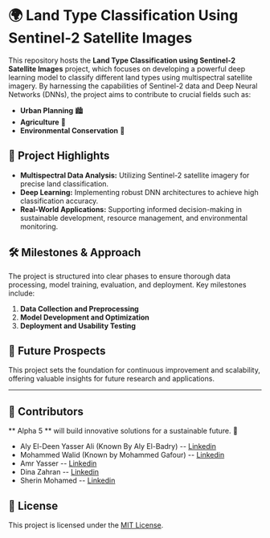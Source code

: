 # 🌍 Land Type Classification Using Sentinel-2 Satellite Images

This repository hosts the **Land Type Classification using Sentinel-2 Satellite Images** project, which focuses on developing a powerful deep learning model to classify different land types using multispectral satellite imagery. By harnessing the capabilities of Sentinel-2 data and Deep Neural Networks (DNNs), the project aims to contribute to crucial fields such as:

- **Urban Planning** 🏙️  
- **Agriculture** 🌾  
- **Environmental Conservation** 🌳  

## 📌 Project Highlights
- **Multispectral Data Analysis:** Utilizing Sentinel-2 satellite imagery for precise land classification.  
- **Deep Learning:** Implementing robust DNN architectures to achieve high classification accuracy.  
- **Real-World Applications:** Supporting informed decision-making in sustainable development, resource management, and environmental monitoring.  

## 🛠️ Milestones & Approach
The project is structured into clear phases to ensure thorough data processing, model training, evaluation, and deployment. Key milestones include:  
1. **Data Collection and Preprocessing**  
2. **Model Development and Optimization**  
3. **Deployment and Usability Testing**  

## 🔮 Future Prospects
This project sets the foundation for continuous improvement and scalability, offering valuable insights for future research and applications.  

---

## 🤝 Contributors
** Alpha 5 ** will build innovative solutions for a sustainable future. 🌟
- Aly El-Deen Yasser Ali (Known By Aly El-Badry) -- [Linkedin](https://www.linkedin.com/in/aly-el-badry/)
- Mohammed Walid (Known by Mohammed Gafour) -- [Linkedin](https://www.linkedin.com/in/mohammadgafour/)
- Amr Yasser  -- [Linkedin](https://www.linkedin.com/in/amryasser25/)
- Dina Zahran -- [Linkedin](https://www.linkedin.com/in/dina-zahran-dz/)
- Sherin Mohamed -- [Linkedin](https://www.linkedin.com/in/sherin-mohamed-sm/)

## 📜 License  
This project is licensed under the [MIT License](LICENSE).  
